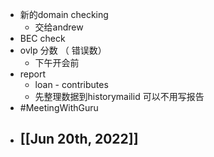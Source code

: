 - 新的domain checking
	- 交给andrew
- BEC check
- ovlp 分数 （ 错误数）
	- 下午开会前
- report
	- loan - contributes
	- 先整理数据到historymailid 可以不用写报告
- #MeetingWithGuru
- [[Jun 20th, 2022]]
	-